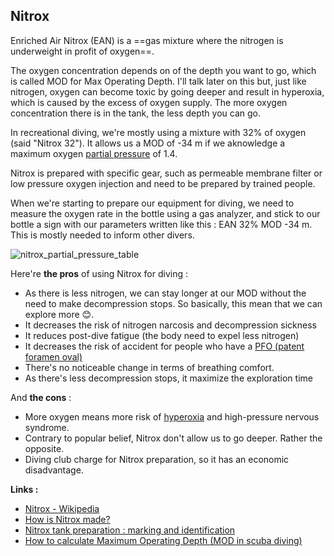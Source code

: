 ## Nitrox

Enriched Air Nitrox \(EAN\) is a ==gas mixture where the nitrogen is underweight in profit of oxygen==.

The oxygen concentration depends on of the depth you want to go, which is called MOD for Max Operating Depth. I'll talk later on this but, just like nitrogen, oxygen can become toxic by going deeper and result in hyperoxia, which is caused by the excess of oxygen supply. The more oxygen concentration there is in the tank, the less depth you can go.

In recreational diving, we're mostly using a mixture with 32% of oxygen \(said "Nitrox 32"\). It allows us a MOD of -34 m if we aknowledge a maximum oxygen [partial pressure](Partial%20pressure.md) of 1.4.

Nitrox is prepared with specific gear, such as permeable membrane filter or low pressure oxygen injection and need to be prepared by trained people.

When we're starting to prepare our equipment for diving, we need to measure the oxygen rate in the bottle using a gas analyzer, and stick to our bottle a sign with our parameters written like this : EAN 32% MOD -34 m. This is mostly needed to inform other divers.

![nitrox_partial_pressure_table](nitrox_partial_pressure_table.jpg)

Here're **the pros** of using Nitrox for diving :

* As there is less nitrogen, we can stay longer at our MOD without the need to make decompression stops. So basically, this mean that we can explore more 😊. 
* It decreases the risk of nitrogen narcosis and decompression sickness
* It reduces post-dive fatigue \(the body need to expel less nitrogen\)
* It decreases the risk of accident for people who have a [PFO \(patent foramen oval\)](https://www.heart.org/en/health-topics/congenital-heart-defects/about-congenital-heart-defects/patent-foramen-ovale-pfo)
* There's no noticeable change in terms of breathing comfort. 
* As there's less decompression stops, it maximize the exploration time

And **the cons** :

* More oxygen means more risk of [hyperoxia](Hyperoxia.md) and high-pressure nervous syndrome.
* Contrary to popular belief, Nitrox don't allow us to go deeper. Rather the opposite.
* Diving club charge for Nitrox preparation, so it has an economic disadvantage. 

**Links :**

* [Nitrox - Wikipedia](https://en.wikipedia.org/wiki/Nitrox)
* [How is Nitrox made?](https://www.youtube.com/watch?v=7TYlcLmlvno)
* [Nitrox tank preparation : marking and identification](https://www.tdisdi.com/sdi-diver-news/nitrox-tank-preparation-marking-and-identification/)
* [How to calculate Maximum Operating Depth \(MOD in scuba diving\)](https://www.globosurfer.com/maximum-operating-depth/)

